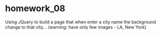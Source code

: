 # homework_08
Using JQuery to build a page that when enter a city name the background change to that city... (warning: have only few images - LA, New York)
